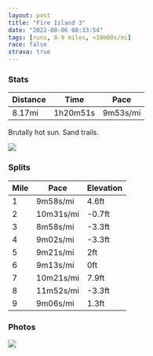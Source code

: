 ```yaml
---
layout: post
title: "Fire Island 3"
date: "2022-08-06 08:33:54"
tags: [runs, 8-9 miles, <10m00s/mi]
race: false
strava: true
---
```


### Stats

| Distance | Time | Pace |
|----------|------|------|
|8.17mi|1h20m51s|9m53s/mi|

Brutally hot sun. Sand trails.

<img src='https://maps.googleapis.com/maps/api/staticmap?maptype=roadmap&path=enc:_abwFt{n}Lr@YD?BHf@vCLZv@bFf@nCh@fDt@lD|@vEH~A\zBDJn@vCv@dFl@vC^r@ZRb@Af@Iz@o@l@Y\?P\?j@Cr@Df@TnAPXVKaBr@_AZr@]~@YhAg@XBT^Dh@Nf@Dl@Ar@BbACj@J~A`@bCXb@Hb@OpAj@zAJ~@J`@Dd@d@fCXfAHh@Np@Fh@ZdAHl@L`BC?GaAIMRrBDdBDx@GFMBTIBBBJ?pALjA@p@Al@KrA@b@N`@DTj@Y}BbAINT|AFdAJp@Pz@?XnCgAZQKF?^LfAXpADj@EFmB|@SL@DFf@Rh@j@fCVlBz@nENj@L|@`@nBH~@Jl@h@bCnA|HRv@^pBNn@ZvBTj@Ll@Hv@x@zDDf@EHi@T]\ADBh@Ph@Lz@b@lBTxATr@^xCDr@x@jDl@zCL~@Pr@ZlB?N`@zAHr@Nl@Bn@~AzHzAvJRp@Pd@VdA^rCLr@ZjAJ|@XvATp@RzAFPLh@Nb@d@zDXjBZnAPfC`@fBVhB\lAr@nDVpBLzATbBj@dDHr@RxBPv@d@xDHx@dArHHfAJbAA`EIb@VhAl@~D^lBBd@CBaANw@?q@`@Q@N@z@g@xAIZWKy@e@sBIy@W}AMm@Sk@PmABm@CgBMeBw@yGSqAMaBu@qEIaAeAiH[uCUiAe@iDe@_Bc@iCQs@Gq@Ci@QuAK]iAaHMa@Oo@Im@Me@Ci@e@uAs@gE_@cBW{Bm@iCWoBYkAw@yEu@{D[qAYmBiAyGo@mDMc@a@mBm@eEuAsG[aC]iB?WBEz@a@DGKy@c@wBOi@Os@Is@WsAIi@Oo@OsA_@sAKw@M][yAe@cD[yAIq@kAiF[{BUoAYoA[_Ca@gBEe@i@gBHM`@Sl@QDBBMAA`@MCo@MiA_@}AyBp@K@GGIs@WoAW_BM}@jAg@HKMiAJsA@gAYqBA_@Bc@BMI_D_@qD[aBEa@Oc@Iw@K[QwA}@qEYkAQYCQHa@Tc@?ICOa@m@M]W_BM{AAYD]?_@KaCUcAA]Ka@cA`@I@IEe@iBBaA?i@Ki@WMg@L}AbA[D{@YSc@Mo@Oc@Ok@QqA}@eFYqAo@{DBUA_@QiAw@}Da@gBU_Be@sCw@eDYaBW}B[eBMQGAc@N&key=AIzaSyC1MId7bFpkLXNAaYhBSTb8jLyiSqzbDtM&size=800x800&markers=color:yellow|label:S|40.648,-73.15403&markers=color:green|label:F|40.64794,-73.15399999999994'>

### Splits

| Mile | Pace | Elevation |
|------|------|-----------|
|1|9m58s/mi|4.6ft|
|2|10m31s/mi|-0.7ft|
|3|8m58s/mi|-3.3ft|
|4|9m02s/mi|-3.3ft|
|5|9m21s/mi|2ft|
|6|9m13s/mi|0ft|
|7|10m21s/mi|7.9ft|
|8|11m52s/mi|-3.3ft|
|9|9m06s/mi|1.3ft|

### Photos
<img src='https://dgtzuqphqg23d.cloudfront.net/GXrDQCtYNYMC49AREXCmb-cG2gqY4V52kQB-DHvPJws-768x244.jpg'>
